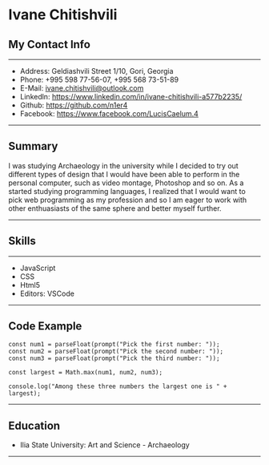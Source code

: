 # Ivane Chitishvili
## My Contact Info
___
* Address: Geldiashvili Street 1/10, Gori, Georgia
* Phone: +995 598 77-56-07, +995 568 73-51-89
* E-Mail: ivane.chitishvili@outlook.com
* Linkedln: https://www.linkedin.com/in/ivane-chitishvili-a577b2235/
* Github: https://github.com/n1er4
* Facebook: https://www.facebook.com/LucisCaelum.4
___
## Summary
I was studying Archaeology in the university while I decided to try out different types of design that I would have been able to perform in the personal computer, such as video montage, Photoshop and so on. As a started studying programming languages, I realized that I would want to pick web programming as my profession and so I am eager to work with other enthuasiasts of the same sphere and better myself further.
___
## Skills
___
* JavaScript
* CSS
* Html5
* Editors: VSCode
___
## Code Example
```
const num1 = parseFloat(prompt("Pick the first number: "));
const num2 = parseFloat(prompt("Pick the second number: "));
const num3 = parseFloat(prompt("Pick the third number: "));

const largest = Math.max(num1, num2, num3);

console.log("Among these three numbers the largest one is " + largest);
```
___
## Education
* Ilia State University: Art and Science - Archaeology
___
